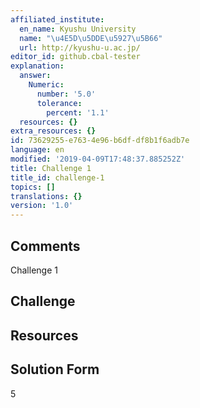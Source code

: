 ```yaml
---
affiliated_institute:
  en_name: Kyushu University
  name: "\u4E5D\u5DDE\u5927\u5B66"
  url: http://kyushu-u.ac.jp/
editor_id: github.cbal-tester
explanation:
  answer:
    Numeric:
      number: '5.0'
      tolerance:
        percent: '1.1'
  resources: {}
extra_resources: {}
id: 73629255-e763-4e96-b6df-df8b1f6adb7e
language: en
modified: '2019-04-09T17:48:37.885252Z'
title: Challenge 1
title_id: challenge-1
topics: []
translations: {}
version: '1.0'
---
```


## Comments

Challenge 1

## Challenge



## Resources



## Solution Form
5



